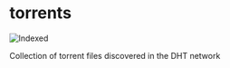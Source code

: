 torrents 
========
![Indexed](https://img.shields.io/badge/indexed-242865-blue)

Collection of torrent files discovered in the DHT network
